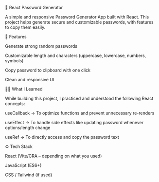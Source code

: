 🔑 React Password Generator

A simple and responsive Password Generator App built with React.
This project helps generate secure and customizable passwords, with features to copy them easily.

🚀 Features

Generate strong random passwords

Customizable length and characters (uppercase, lowercase, numbers, symbols)

Copy password to clipboard with one click

Clean and responsive UI

🧑‍💻 What I Learned

While building this project, I practiced and understood the following React concepts:

useCallback → To optimize functions and prevent unnecessary re-renders

useEffect → To handle side effects like updating password whenever options/length change

useRef → To directly access and copy the password text

⚙️ Tech Stack

React (Vite/CRA – depending on what you used)

JavaScript (ES6+)

CSS / Tailwind (if used)
